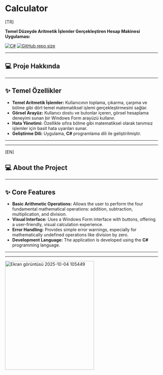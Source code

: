 # Calculator

[TR]

**Temel Düzeyde Aritmetik İşlemler Gerçekleştiren Hesap Makinesi Uygulaması**

[![C#](https://img.shields.io/badge/Language-C%23-blue.svg)](https://docs.microsoft.com/en-us/dotnet/csharp/)
[![GitHub repo size](https://img.shields.io/github/repo-size/abdullahhaktan/Calculator)](https://github.com/abdullahhaktan/Calculator)

---

## 💻 Proje Hakkında

---

## ✨ Temel Özellikler

* **Temel Aritmetik İşlemler:** Kullanıcının toplama, çıkarma, çarpma ve bölme gibi dört temel matematiksel işlemi gerçekleştirmesini sağlar.
* **Görsel Arayüz:** Kullanıcı dostu ve butonlar içeren, görsel hesaplama deneyimi sunan bir Windows Form arayüzü kullanır.
* **Hata Yönetimi:** Özellikle sıfıra bölme gibi matematiksel olarak tanımsız işlemler için basit hata uyarıları sunar.
* **Geliştirme Dili:** Uygulama, **C#** programlama dili ile geliştirilmiştir.

---
---

[EN]

## 💻 About the Project

---

## ✨ Core Features

* **Basic Arithmetic Operations:** Allows the user to perform the four fundamental mathematical operations: addition, subtraction, multiplication, and division.
* **Visual Interface:** Uses a Windows Form interface with buttons, offering a user-friendly, visual calculation experience.
* **Error Handling:** Provides simple error warnings, especially for mathematically undefined operations like division by zero.
* **Development Language:** The application is developed using the **C#** programming language.

---
---

<img width="293" height="359" alt="Ekran görüntüsü 2025-10-04 105449" src="https://github.com/user-attachments/assets/9fbf8fac-0ff3-4b64-8f66-f281e422ae41" />
